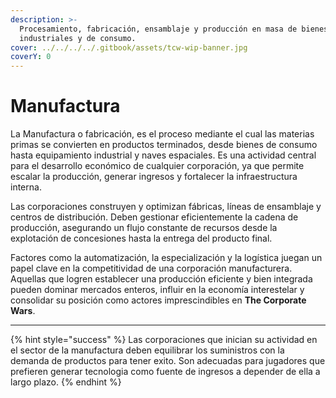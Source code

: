```yaml
---
description: >-
  Procesamiento, fabricación, ensamblaje y producción en masa de bienes
  industriales y de consumo.
cover: ../../../../.gitbook/assets/tcw-wip-banner.jpg
coverY: 0
---
```


# Manufactura

La Manufactura o fabricación, es el proceso mediante el cual las materias primas se convierten en productos terminados, desde bienes de consumo hasta equipamiento industrial y naves espaciales. Es una actividad central para el desarrollo económico de cualquier corporación, ya que permite escalar la producción, generar ingresos y fortalecer la infraestructura interna.

Las corporaciones construyen y optimizan fábricas, líneas de ensamblaje y centros de distribución. Deben gestionar eficientemente la cadena de producción, asegurando un flujo constante de recursos desde la explotación de concesiones hasta la entrega del producto final.

Factores como la automatización, la especialización y la logística juegan un papel clave en la competitividad de una corporación manufacturera. Aquellas que logren establecer una producción eficiente y bien integrada pueden dominar mercados enteros, influir en la economía interestelar y consolidar su posición como actores imprescindibles en **The Corporate Wars**.

***

{% hint style="success" %}
Las corporaciones que inician su actividad en el sector de la manufactura deben equilibrar los suministros con la demanda de productos para tener exito. Son adecuadas para jugadores que prefieren generar tecnologia como fuente de ingresos a depender de ella a largo plazo.
{% endhint %}

